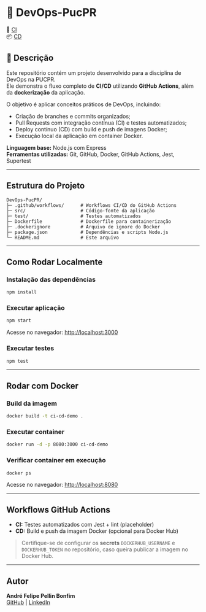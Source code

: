 # 🚀 DevOps-PucPR

🔧 [CI](https://github.com/afpellin/DevOps-PucPR/actions/workflows/ci.yml)  
📦 [CD](https://github.com/afpellin/DevOps-PucPR/actions/workflows/cd.yml)

## 📄 Descrição

Este repositório contém um projeto desenvolvido para a disciplina de DevOps na PUCPR.  
Ele demonstra o fluxo completo de **CI/CD** utilizando **GitHub Actions**, além da **dockerização** da aplicação.

O objetivo é aplicar conceitos práticos de DevOps, incluindo:  
- Criação de branches e commits organizados;  
- Pull Requests com integração contínua (CI) e testes automatizados;  
- Deploy contínuo (CD) com build e push de imagens Docker;  
- Execução local da aplicação em container Docker.

**Linguagem base:** Node.js com Express  
**Ferramentas utilizadas:** Git, GitHub, Docker, GitHub Actions, Jest, Supertest

---

## Estrutura do Projeto

```
DevOps-PucPR/
├─ .github/workflows/      # Workflows CI/CD do GitHub Actions
├─ src/                    # Código-fonte da aplicação
├─ test/                   # Testes automatizados
├─ Dockerfile              # Dockerfile para containerização
├─ .dockerignore           # Arquivo de ignore do Docker
├─ package.json            # Dependências e scripts Node.js
└─ README.md               # Este arquivo
```

---

## Como Rodar Localmente

### Instalação das dependências

```bash
npm install
```

### Executar aplicação

```bash
npm start
```

Acesse no navegador: [http://localhost:3000](http://localhost:3000)  

### Executar testes

```bash
npm test
```

---

## Rodar com Docker

### Build da imagem

```bash
docker build -t ci-cd-demo .
```

### Executar container

```bash
docker run -d -p 8080:3000 ci-cd-demo
```

### Verificar container em execução

```bash
docker ps
```

Acesse no navegador: [http://localhost:8080](http://localhost:8080)

---

## Workflows GitHub Actions

- **CI:** Testes automatizados com Jest + lint (placeholder)  
- **CD:** Build e push da imagem Docker (opcional para Docker Hub)

> Certifique-se de configurar os **secrets** `DOCKERHUB_USERNAME` e `DOCKERHUB_TOKEN` no repositório, caso queira publicar a imagem no Docker Hub.

---

## Autor

**André Felipe Pellin Bonfim**  
[GitHub](https://github.com/afpellin) | [LinkedIn](https://www.linkedin.com/in/afpellin/")
